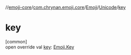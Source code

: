 //[emoji-core](../../../../index.md)/[com.chrynan.emoji.core](../../index.md)/[Emoji](../index.md)/[Unicode](index.md)/[key](key.md)

# key

[common]\
open override val [key](key.md): [Emoji.Key](../-key/index.md)
